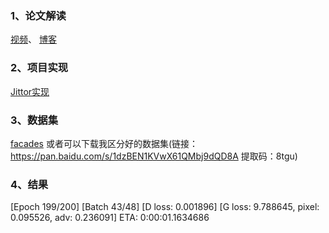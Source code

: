 ### 1、论文解读

[视频](https://www.bilibili.com/video/BV1wY4y1k7Tc?spm_id_from=333.337.search-card.all.click&vd_source=57ce4396a5b1f6fac183bc96f812663e)、
[博客](https://blog.csdn.net/qq_41048761/article/details/125585077?spm=1001.2014.3001.5501)

### 2、项目实现

[Jittor实现](https://github.com/islandLZ/gan-jittor/tree/master/models/pix2pix)

### 3、数据集

[facades](https://cmp.felk.cvut.cz/~tylecr1/facade/) 或者可以下载我区分好的数据集(链接：https://pan.baidu.com/s/1dzBEN1KVwX61QMbj9dQD8A 
提取码：8tgu)

### 4、结果

[Epoch 199/200] [Batch 43/48] [D loss: 0.001896] [G loss: 9.788645, pixel: 0.095526, adv: 0.236091] ETA: 0:00:01.1634686
